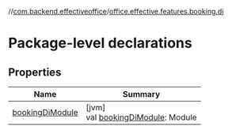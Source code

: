 //[com.backend.effectiveoffice](../../index.md)/[office.effective.features.booking.di](index.md)

# Package-level declarations

## Properties

| Name | Summary |
|---|---|
| [bookingDiModule](booking-di-module.md) | [jvm]<br>val [bookingDiModule](booking-di-module.md): Module |
